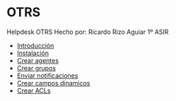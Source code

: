 # OTRS
Helpdesk OTRS
Hecho por: Ricardo Rizo Aguiar   1º ASIR
* [Introducción](introduccion-otrs)
* [Instalación](instalacion)
* [Crear agentes](usarios)
* [Crear grupos](grupos)
* [Enviar notificaciones](emails)
* [Crear campos dinamicos](Crear-campos-dinamicos)
* [Crear ACLs](Crear-ACLs)
